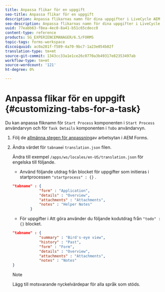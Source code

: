 ```yaml
---
title: Anpassa flikar för en uppgift
seo-title: Anpassa flikar för en uppgift
description: Anpassa flikarnas namn för dina uppgifter i LiveCycle AEM Forms.
seo-description: Anpassa flikarnas namn för dina uppgifter i LiveCycle AEM Forms.
uuid: 77eabb63-f8ea-4ec0-8a41-b51c65cdecc0
content-type: reference
products: SG_EXPERIENCEMANAGER/6.5/FORMS
topic-tags: forms-workspace
discoiquuid: ac0a281f-f589-4a70-9bc7-1a23e054b02f
translation-type: tm+mt
source-git-commit: 1343cc33a1e1ce26c0770a3b49317e82353497ab
workflow-type: tm+mt
source-wordcount: '121'
ht-degree: 0%

---
```



# Anpassa flikar för en uppgift {#customizing-tabs-for-a-task}

Du kan anpassa fliknamn för `Start Process` komponenten i `Start Process` användarvyn och för `Task Details` komponenten i `ToDo` användarvyn.

1. Följ de [allmänna stegen för anpassning](/help/forms/using/generic-steps-html-workspace-customization.md)av arbetsytan i AEM Forms.
1. Ändra värdet för `tabname`i `translation.json` filen.

   Ändra till exempel `/apps/ws/locales/en-US/translation.json` för engelska till följande.

   * Använd följande utdrag från blocket för uppgifter som initieras i startprocessen `"startprocess" : {}` .

   ```json
   "tabname" : {
               "form" : "Application",
               "details" : "Overview",
               "attachments" : "Attachments",
               "notes" : "Helper Notes"
           }
   ```

   * För uppgifter i Att göra använder du följande kodutdrag från `"todo" : {}` blocket.

   ```json
   "tabname" : {
               "summary" : "Bird's-eye view",
               "history" : "Past",
               "form" : "Form",
               "details" : "Overview",
               "attachments" : "Attachments",
               "notes" : "Notes"
   }
   ```

   >[!NOTE]
   >
   >Lägg till motsvarande nyckelvärdepar för alla språk som stöds.

